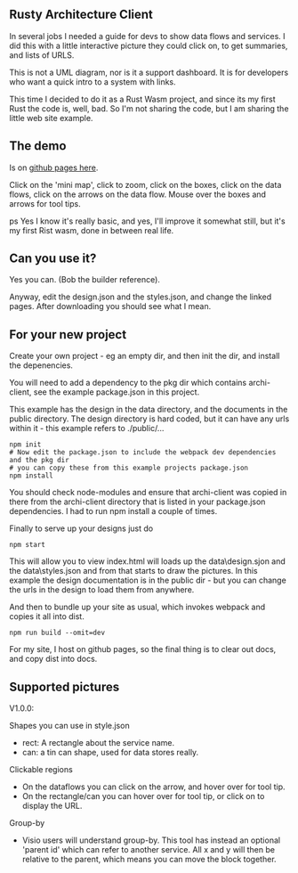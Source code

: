 ## Rusty Architecture Client

In several jobs I needed a guide for devs to show data flows and services.  I did this with a little interactive picture they could click on, to get summaries, and lists of URLS.

This is not a UML diagram, nor is it a support dashboard.  It is for developers who want a quick intro to a system with links.

This time I decided to do it as a Rust Wasm project, and since its my first Rust the code is, well, bad.  So I'm not sharing the code, but I am sharing the little web site example.

## The demo

Is on [github pages here](https://pendared.github.io/archi-client-pub/).

Click on the 'mini map', click to zoom, click on the boxes, click on the data flows, click on the arrows on the data flow.  Mouse over the boxes and arrows for tool tips.

ps Yes I know it's really basic, and yes, I'll improve it somewhat still, but it's my first Rist wasm, done in between real life.

## Can you use it?

Yes you can.  (Bob the builder reference).

Anyway, edit the design.json and the styles.json, and change the linked pages.  After downloading you should see what I mean.

## For your new project

Create your own project - eg an empty dir, and then init the dir, and install the depenencies.

You will need to add a dependency to the pkg dir which contains archi-client, see the example package.json in this project.

This example has the design in the data directory, and the documents in the public directory.  The design directory is hard coded, but it can have any urls within it - this example refers to ./public/...

```
npm init
# Now edit the package.json to include the webpack dev dependencies and the pkg dir
# you can copy these from this example projects package.json
npm install
```
You should check node-modules and ensure that archi-client was copied in there from the archi-client directory that is listed in your package.json dependencies.   I had to run npm install a couple of times.

Finally to serve up your designs just do
```
npm start
```
This will allow you to view index.html will loads up the data\design.sjon and the data\styles.json
and from that starts to draw the pictures.  In this example the design documentation is in the public dir - but you can change the urls in the design to load them from anywhere.

And then to bundle up your site as usual, which invokes webpack and copies it all into dist.

```
npm run build --omit=dev
```
For my site, I host on github pages, so the final thing is to clear out docs, and copy dist into docs.


## Supported pictures

V1.0.0:

Shapes you can use in style.json

- rect:  A rectangle about the service name.
- can: a tin can shape, used for data stores really.

Clickable regions

- On the dataflows you can click on the arrow, and hover over for tool tip.
- On the rectangle/can you can hover over for tool tip, or click on to display the URL.

Group-by

- Visio users will understand group-by.   This tool has instead an optional 'parent id' which can refer to another service.  All x and y will then be relative to the parent, which means you can move the block together.
